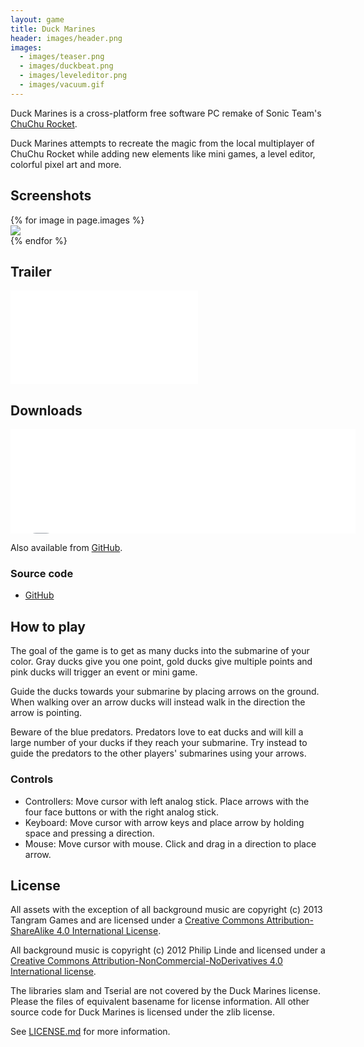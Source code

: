 ```yaml
---
layout: game
title: Duck Marines
header: images/header.png
images:
  - images/teaser.png
  - images/duckbeat.png
  - images/leveleditor.png
  - images/vacuum.gif
---
```

Duck Marines is a cross-platform free software PC remake of Sonic Team's [ChuChu Rocket](http://en.wikipedia.org/wiki/ChuChu_Rocket!).

Duck Marines attempts to recreate the magic from the local multiplayer of ChuChu Rocket while adding new elements like mini games, a level editor,
colorful pixel art and more.

## Screenshots ##

<div class="row">
	{% for image in page.images %}
	<div class="col-sm-6">
		<a href="{{ image }}">
			<img src="{{ image }}" class="img-responsive thumbnail">
		</a>
	</div>
	{% endfor %}
</div>

## Trailer ##

<div class="embed-responsive embed-responsive-16by9">
	<iframe src="//www.youtube.com/embed/SAz0BsTSXy4" frameborder="0" allowfullscreen>
	</iframe>
</div>

## Downloads ##

<iframe src="//itch.io/embed/9383?dark=true" width="552" height="167" frameborder="0">
</iframe>

Also available from [GitHub](https://github.com/SimonLarsen/duckmarines/releases).

### Source code ###

* [GitHub](https://github.com/SimonLarsen/duckmarines)

## How to play ##

The goal of the game is to get as many ducks into the submarine of your color. Gray ducks give you one point, gold ducks give multiple points and pink ducks will trigger an event or mini game.

Guide the ducks towards your submarine by placing arrows on the ground. When walking over an arrow ducks will instead walk in the direction the arrow is pointing.

Beware of the blue predators. Predators love to eat ducks and will kill a large number of your ducks if they reach your submarine. Try instead to guide the predators to the other players' submarines
using your arrows.

### Controls ###

* Controllers: Move cursor with left analog stick. Place arrows with the four face buttons or with the right analog stick.
* Keyboard: Move cursor with arrow keys and place arrow by holding space and pressing a direction.
* Mouse: Move cursor with mouse. Click and drag in a direction to place arrow.

## License ##

All assets with the exception of all background music are copyright (c) 2013 Tangram Games and are licensed under a
[Creative Commons Attribution-ShareAlike 4.0 International License](http://creativecommons.org/licenses/by-sa/4.0/).

All background music is copyright (c) 2012 Philip Linde and licensed under a
[Creative Commons Attribution-NonCommercial-NoDerivatives 4.0 International license](http://creativecommons.org/licenses/by-nc-nd/4.0/).

The libraries slam and Tserial are not covered by the Duck Marines license.
Please the files of equivalent basename for license information.
All other source code for Duck Marines is licensed under the zlib license.

See [LICENSE.md](https://raw.githubusercontent.com/SimonLarsen/duckmarines/master/LICENSE.md) for more information.
